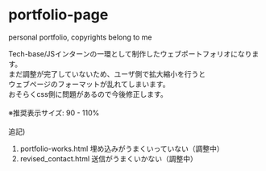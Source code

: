 # portfolio-page
personal portfolio, copyrights belong to me

Tech-base/JSインターンの一環として制作したウェブポートフォリオになります。<br>
まだ調整が完了していないため、ユーザ側で拡大縮小を行うと<br>
ウェブページのフォーマットが乱れてしまいます。<br>
おそらくcss側に問題があるので今後修正します。<br>
<br>
※推奨表示サイズ: 90 - 110%<br>
<br>
追記)
1. portfolio-works.html 埋め込みがうまくいっていない（調整中）
2. revised_contact.html 送信がうまくいかない（調整中）

